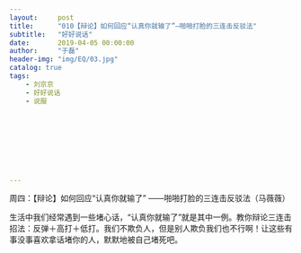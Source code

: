 ```yaml
---
layout:     post
title:      "010【辩论】如何回应“认真你就输了”—啪啪打脸的三连击反驳法"
subtitle:   "好好说话"
date:       2019-04-05 00:00:00
author:     "于磊"
header-img: "img/EQ/03.jpg"
catalog: true
tags:
    - 刘京京
    - 好好说话
    - 说服









---
```


周四：【辩论】如何回应“认真你就输了”
 ——啪啪打脸的三连击反驳法（马薇薇）
   

  

   生活中我们经常遇到一些堵心话，“认真你就输了”就是其中一例。教你辩论三连击招法：反弹＋高打＋低打。我们不欺负人，但是别人欺负我们也不行啊！让这些有事没事喜欢拿话堵你的人，默默地被自己堵死吧。